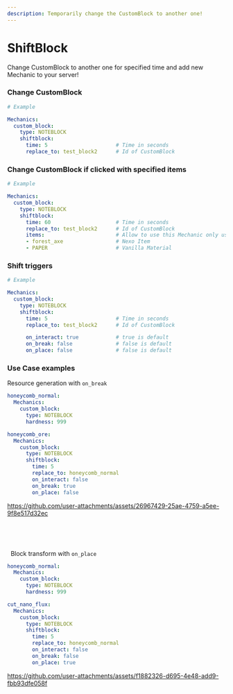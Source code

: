 ```yaml
---
description: Temporarily change the CustomBlock to another one!
---
```


# ShiftBlock

Change CustomBlock to another one for specified time and add new Mechanic to your server!

### Change CustomBlock

```yaml
# Example

Mechanics:
  custom_block:
    type: NOTEBLOCK
    shiftblock:
      time: 5                      # Time in seconds
      replace_to: test_block2      # Id of CustomBlock
```

### Change CustomBlock if clicked with specified items

```yaml
# Example

Mechanics:
  custom_block:
    type: NOTEBLOCK
    shiftblock:
      time: 60                     # Time in seconds
      replace_to: test_block2      # Id of CustomBlock
      items:                       # Allow to use this Mechanic only using those items
      - forest_axe                 # Nexo Item
      - PAPER                      # Vanilla Material
```

### Shift triggers

```yaml
# Example

Mechanics:
  custom_block:
    type: NOTEBLOCK
    shiftblock:
      time: 5                      # Time in seconds
      replace_to: test_block2      # Id of CustomBlock      

      on_interact: true            # true is default
      on_break: false              # false is default
      on_place: false              # false is default
```
### Use Case examples

Resource generation with `on_break`
```yaml
honeycomb_normal:
  Mechanics:
    custom_block:
      type: NOTEBLOCK
      hardness: 999
```
```yaml
honeycomb_ore:
  Mechanics:
    custom_block:
      type: NOTEBLOCK
      shiftblock:
        time: 5
        replace_to: honeycomb_normal
        on_interact: false
        on_break: true
        on_place: false
```
https://github.com/user-attachments/assets/26967429-25ae-4759-a5ee-9f8e517d32ec

‎ 
‎ 


‎ 


‎ 
‎
Block transform with `on_place`
```yaml
honeycomb_normal:
  Mechanics:
    custom_block:
      type: NOTEBLOCK
      hardness: 999
```
```yaml
cut_nano_flux:
  Mechanics:
    custom_block:
      type: NOTEBLOCK
      shiftblock:
        time: 5
        replace_to: honeycomb_normal
        on_interact: false
        on_break: false
        on_place: true
```
https://github.com/user-attachments/assets/f1882326-d695-4e48-add9-fbb93dfe058f

